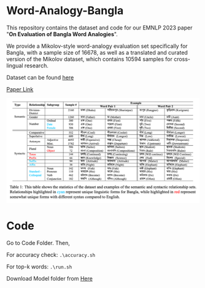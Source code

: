 # Word-Analogy-Bangla
This repository contains the dataset and code for our EMNLP 2023 paper "**On Evaluation of Bangla Word Analogies**".

We provide a Mikolov-style word-analogy evaluation set specifically for Bangla, with a sample size of 16678, as well as a translated and curated version of the Mikolov dataset, which contains 10594 samples for cross-lingual research.

Dataset can be found [here](https://github.com/Mousumi44/Word-Analogy-Bangla/blob/main/Data.zip)

[Paper Link](https://arxiv.org/pdf/2304.04613.pdf)


![Data](https://github.com/Mousumi44/Word-Analogy-Bangla/blob/main/utils/data.png)


# Code
Go to Code Folder. Then,

For accuracy check: ```.\accuracy.sh```

For top-k words: ```.\run.sh```

Download Model folder from [Here](https://auburn.box.com/s/6h4yvz4bhu7ide3l91oajtmrhk9p9f5s)